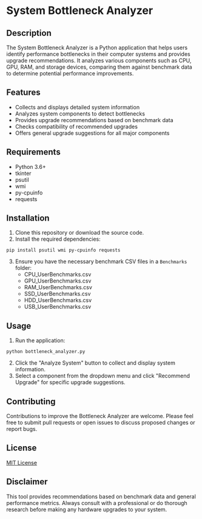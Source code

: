 # System Bottleneck Analyzer

## Description

The System Bottleneck Analyzer is a Python application that helps users identify performance bottlenecks in their computer systems and provides upgrade recommendations. It analyzes various components such as CPU, GPU, RAM, and storage devices, comparing them against benchmark data to determine potential performance improvements.

## Features

- Collects and displays detailed system information
- Analyzes system components to detect bottlenecks
- Provides upgrade recommendations based on benchmark data
- Checks compatibility of recommended upgrades
- Offers general upgrade suggestions for all major components

## Requirements

- Python 3.6+
- tkinter
- psutil
- wmi
- py-cpuinfo
- requests

## Installation

1. Clone this repository or download the source code.
2. Install the required dependencies:
```
pip install psutil wmi py-cpuinfo requests
```
3. Ensure you have the necessary benchmark CSV files in a `Benchmarks` folder:
   - CPU_UserBenchmarks.csv
   - GPU_UserBenchmarks.csv
   - RAM_UserBenchmarks.csv
   - SSD_UserBenchmarks.csv
   - HDD_UserBenchmarks.csv
   - USB_UserBenchmarks.csv

## Usage

1. Run the application:
```
python bottleneck_analyzer.py
```
2. Click the "Analyze System" button to collect and display system information.
3. Select a component from the dropdown menu and click "Recommend Upgrade" for specific upgrade suggestions.

## Contributing

Contributions to improve the Bottleneck Analyzer are welcome. Please feel free to submit pull requests or open issues to discuss proposed changes or report bugs.

## License

[MIT License](LICENSE)

## Disclaimer

This tool provides recommendations based on benchmark data and general performance metrics. Always consult with a professional or do thorough research before making any hardware upgrades to your system.
